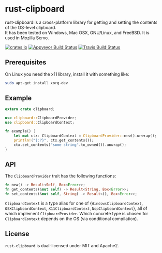 # rust-clipboard

rust-clipboard is a cross-platform library for getting and setting the contents of the OS-level clipboard.  
It has been tested on Windows, Mac OSX, GNU/Linux, and FreeBSD.
It is used in Mozilla Servo.

[![crates.io](https://img.shields.io/crates/v/clipboard)](https://crates.io/crates/clipboard)
[![Appveyor Build Status](https://ci.appveyor.com/api/projects/status/github/aweinstock314/rust-clipboard)](https://ci.appveyor.com/project/aweinstock314/rust-clipboard)
[![Travis Build Status](https://travis-ci.org/aweinstock314/rust-clipboard.svg?branch=master)](https://travis-ci.org/aweinstock314/rust-clipboard)

## Prerequisites

On Linux you need the x11 library, install it with something like:

```bash
sudo apt-get install xorg-dev
```

## Example

```rust
extern crate clipboard;

use clipboard::ClipboardProvider;
use clipboard::ClipboardContext;

fn example() {
    let mut ctx: ClipboardContext = ClipboardProvider::new().unwrap();
    println!("{:?}", ctx.get_contents());
    ctx.set_contents("some string".to_owned()).unwrap();
}
```

## API

The `ClipboardProvider` trait has the following functions:

```rust
fn new() -> Result<Self, Box<Error>>;
fn get_contents(&mut self) -> Result<String, Box<Error>>;
fn set_contents(&mut self, String) -> Result<(), Box<Error>>;
```

`ClipboardContext` is a type alias for one of {`WindowsClipboardContext`, `OSXClipboardContext`, `X11ClipboardContext`, `NopClipboardContext`}, all of which implement `ClipboardProvider`. Which concrete type is chosen for `ClipboardContext` depends on the OS (via conditional compilation).

## License

`rust-clipboard` is dual-licensed under MIT and Apache2.

